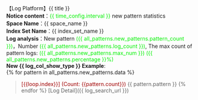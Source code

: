 【Log Platform】{{ title }}  
**Notice content**：<font color="info">{{ time_config.interval }}</font> new pattern statistics  
**Space Name**：{{ space_name }}  
**Index Set Name**：{{ index_set_name }}  
**Log analysis**：New pattern <font color="info">({{ all_patterns.new_patterns.pattern_count }})</font>，Number <font color="info">({{ all_patterns.new_patterns.log_count }})</font>, The max count of pattern logs: <font color="info">({{ all_patterns.new_patterns.max_num }})</font> <font color="info">({{ all_patterns.new_patterns.percentage }}%)</font>   
**New {{ log_col_show_type }} Example**:  
{% for pattern in all_patterns.new_patterns.data %}
><font color="warning">[{{loop.index}}]</font> <font color="warning">(Count: {{pattern.count}})</font> {{ pattern.pattern }}
{% endfor %}
[Log Detail]({{ log_search_url }})  
